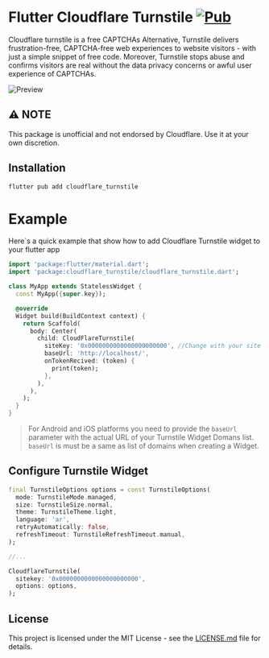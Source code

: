 # Flutter Cloudflare Turnstile [![Pub](https://img.shields.io/pub/v/cloudflare_turnstile.svg)](https://pub.dartlang.org/packages/cloudflare_turnstile)


Cloudflare turnstile is a free CAPTCHAs Alternative, Turnstile delivers frustration-free, CAPTCHA-free web experiences to website visitors - with just a simple snippet of free code. Moreover, Turnstile stops abuse and confirms visitors are real without the data privacy concerns or awful user experience of CAPTCHAs.

![Preview](https://cf-assets.www.cloudflare.com/slt3lc6tev37/2atsfrGgvgOc3DZ91qMlKN/0412afa63e5fac20964377c70c1a9a17/turnstile_gif.gif)



## ⚠️ **NOTE** 

This package is unofficial and not endorsed by Cloudflare. Use it at your own discretion.

## Installation

```sh
flutter pub add cloudflare_turnstile
```

# Example

Here`s a quick example that show how to add Cloudflare Turnstile widget to your flutter app

```dart
import 'package:flutter/material.dart';
import 'package:cloudflare_turnstile/cloudflare_turnstile.dart';

class MyApp extends StatelessWidget {
  const MyApp({super.key});

  @override
  Widget build(BuildContext context) {
    return Scaffold(
      body: Center(
        child: CloudFlareTurnstile(
          siteKey: '0x0000000000000000000000', //Change with your site key
          baseUrl: 'http://localhost/',
          onTokenRecived: (token) {
            print(token);
          },
        ),
      ),
    );
  }
}
```
> For Android and iOS platforms you need to provide the `baseUrl` parameter with the actual URL of your Turnstile Widget Domans list. `baseUrl` is must be a same as list of domains when creating a Widget.

## Configure Turnstile Widget

```dart
final TurnstileOptions options = const TurnstileOptions(
  mode: TurnstileMode.managed,
  size: TurnstileSize.normal,
  theme: TurnstileTheme.light,
  language: 'ar',
  retryAutomatically: false,
  refreshTimeout: TurnstileRefreshTimeout.manual,
);

//...

CloudflareTurnstile(
  sitekey: '0x0000000000000000000000',
  options: options,
);
```

## License

This project is licensed under the MIT License - see the [LICENSE.md](./LICENSE) file for details.